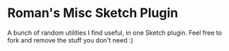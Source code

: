 # Roman's Misc Sketch Plugin

A bunch of random utilities I find useful, in one Sketch plugin. Feel free to fork and remove the stuff you don't need :)
